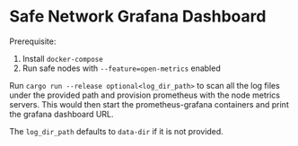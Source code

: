 # Safe Network Grafana Dashboard

Prerequisite:
1. Install `docker-compose`
2. Run safe nodes with `--feature=open-metrics` enabled

Run `cargo run --release optional<log_dir_path>` to scan all the log files under the provided path and provision
prometheus with the node metrics servers. This would then start the prometheus-grafana containers and print the
grafana dashboard URL.

The `log_dir_path` defaults to `data-dir` if it is not provided.